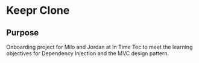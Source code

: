 # Keepr Clone

## Purpose
Onboarding project for Milo and Jordan at In Time Tec to
meet the learning objectives for Dependency Injection and
the MVC design pattern.